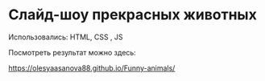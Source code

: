 <h1>Слайд-шоу прекрасных животных</h1>
<p> Использовались: HTML, CSS , JS</p>
<p>Посмотреть результат можно здесь:</p>
<a href="https://olesyaasanova88.github.io/Funny-animals/"> https://olesyaasanova88.github.io/Funny-animals/</a>
